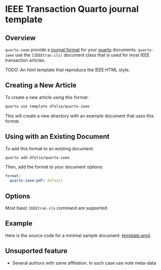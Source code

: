 # IEEE Transaction Quarto journal template

## Overview

`quarto-ieee` provide a [journal format](https://quarto.org/docs/journals/formats.html) for your [quarto](https://quarto.org/) documents.
`quarto-ieee` use the `[IEEEtran.cls]` document class that is used for most IEEE transaction articles.

*TODO*: An html template that reproduce the IEEE HTML style.

## Creating a New Article

To create a new article using this format:


``` bash
quarto use template dfolio/quarto-ieee
```

This will create a new directory with an example document that uses this format.

## Using with an Existing Document

To add this format to an existing document:


``` bash
quarto add dfolio/quarto-ieee
```

Then, add the format to your document options:

``` yaml
format:
  quarto-ieee-pdf: default
```

## Options

Most basic `IEEEtran.cls` command are supported.

## Example

Here is the source code for a minimal sample document: [template.qmd](template.qmd).

[IEEEtran.cls]: https://ctan.org/pkg/ieeetran "Document class for IEEE Transactions journals and conferences"

## Unsuported feature

- Several authors with same affiliation. In such case use note meta-data